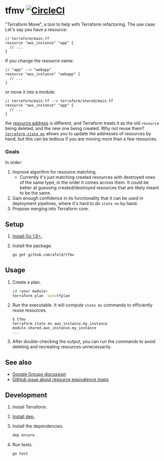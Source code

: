 # tfmv [![CircleCI](https://circleci.com/gh/afeld/tfmv.svg?style=svg)](https://circleci.com/gh/afeld/tfmv)

"Terraform Move", a tool to help with Terraform refactoring. The use case: Let's say you have a resource:

```hcl
// terraform/main.tf
resource "aws_instance" "app" {
  // ...
}
```

If you change the resource name:

```hcl
// "app" --> "webapp"
resource "aws_instance" "webapp" {
  // ...
}
```

or move it into a module:

```hcl
// terraform/main.tf --> terraform/shared/main.tf
resource "aws_instance" "app" {
  // ...
}
```

the [resource address](https://www.terraform.io/docs/internals/resource-addressing.html) is different, and Terraform treats it as the old `resource` being deleted, and the new one being created. Why not reuse them? [`terraform state mv`](https://www.terraform.io/docs/commands/state/mv.html) allows you to update the addresses of resources by hand, but this can be tedious if you are moving more than a few resources.

### Goals

In order:

1. Improve algorithm for resource matching.
   - Currently it's just matching created resources with destroyed ones of the same type, in the order it comes across them. It could be better at guessing created/destroyed resources that are likely meant to be the same.
1. Gain enough confidence in its functionality that it can be used in deployment pipelines, where it's hard to do `state mv` by hand.
1. Propose merging into Terraform core.

## Setup

1. [Install Go 1.6+.](https://golang.org/doc/install)
1. Install the package.

   ```sh
   go get github.com/afeld/tfmv
   ```

## Usage

1. Create a plan.

   ```sh
   cd <your module>
   terraform plan -out=tfplan
   ```

1. Run the executable. It will compute `state mv` commands to efficiently reuse resources.

   ```
   $ tfmv
   terraform state mv aws_instance.my_instance module.shared.aws_instance.my_instance
   ...
   ```

1. After double-checking the output, you can run the commands to avoid deleting and recreating resources unnecessarily.

## See also

- [Google Groups discussion](https://groups.google.com/forum/#!topic/terraform-tool/CE2ScmDBTIE)
- [GitHub issue about resource equivalence maps](https://github.com/hashicorp/terraform/issues/9048)

## Development

1. Install Terraform.
1. [Install dep.](https://golang.github.io/dep/docs/installation.html)
1. Install the dependencies.

   ```sh
   dep ensure
   ```

1. Run tests.

   ```sh
   go test
   ```
